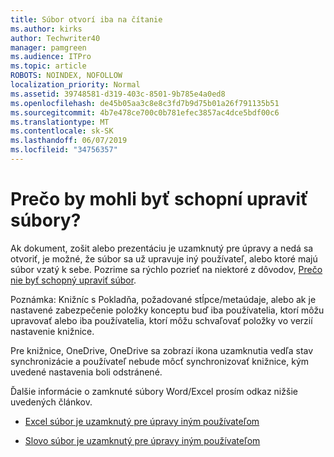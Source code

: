 ```yaml
---
title: Súbor otvorí iba na čítanie
ms.author: kirks
author: Techwriter40
manager: pamgreen
ms.audience: ITPro
ms.topic: article
ROBOTS: NOINDEX, NOFOLLOW
localization_priority: Normal
ms.assetid: 39748581-d319-403c-8501-9b785e4a0ed8
ms.openlocfilehash: de45b05aa3c8e8c3fd7b9d75b01a26f791135b51
ms.sourcegitcommit: 4b7e478ce700c0b781efec3857ac4dce5bdf00c6
ms.translationtype: MT
ms.contentlocale: sk-SK
ms.lasthandoff: 06/07/2019
ms.locfileid: "34756357"
---
```

# <a name="why-you-might-not-be-able-to-edit-files"></a>Prečo by mohli byť schopní upraviť súbory?

Ak dokument, zošit alebo prezentáciu je uzamknutý pre úpravy a nedá sa otvoriť, je možné, že súbor sa už upravuje iný používateľ, alebo ktoré majú súbor vzatý k sebe. Pozrime sa rýchlo pozrieť na niektoré z dôvodov, [Prečo nie byť schopný upraviť súbor](https://support.office.com/article/why-can-t-i-edit-this-file-97315f48-aa5e-49d3-a4ae-a14b73daf87b).

Poznámka: Knižníc s Pokladňa, požadované stĺpce/metaúdaje, alebo ak je nastavené zabezpečenie položky konceptu buď iba používatelia, ktorí môžu upravovať alebo iba používatelia, ktorí môžu schvaľovať položky vo verzií nastavenie knižnice.

Pre knižnice, OneDrive, OneDrive sa zobrazí ikona uzamknutia vedľa stav synchronizácie a používateľ nebude môcť synchronizovať knižnice, kým uvedené nastavenia boli odstránené.

Ďalšie informácie o zamknuté súbory Word/Excel prosím odkaz nižšie uvedených článkov.

- [Excel súbor je uzamknutý pre úpravy iným používateľom](https://support.office.com/article/Excel-file-is-locked-for-editing-by-another-user-6fa93887-2c2c-45f0-abcc-31b04aed68b3)

- [Slovo súbor je uzamknutý pre úpravy iným používateľom](https://support.microsoft.com/help/313472/the-document-is-locked-for-editing-by-another-user-error-message-when)